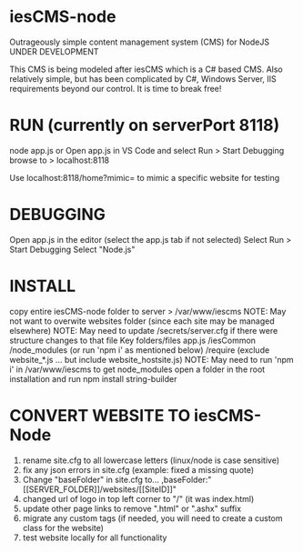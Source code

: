 # iesCMS-node
Outrageously simple content management system (CMS) for NodeJS
UNDER DEVELOPMENT

This CMS is being modeled after iesCMS which is a C# based CMS.  Also relatively simple, but has been complicated by C#, Windows Server, IIS requirements beyond our control.  It is time to break free!

# RUN  (currently on serverPort 8118)
node app.js
or
Open app.js in VS Code and select Run > Start Debugging
browse to > localhost:8118

Use localhost:8118/home?mimic=<siteid> to mimic a specific website for testing

# DEBUGGING
Open app.js in the editor (select the app.js tab if not selected)
Select Run > Start Debugging
Select "Node.js"

# INSTALL
copy entire iesCMS-node folder to server > /var/www/iescms
NOTE: May not want to overwite websites folder (since each site may be managed elsewhere)
NOTE: May need to update /secrets/server.cfg if there were structure changes to that file
Key folders/files
  app.js
  /iesCommon
  /node_modules  (or run 'npm i' as mentioned below)
  /require  (exclude website_*.js ... but include website_hostsite.js)
NOTE: May need to run 'npm i' in /var/www/iescms to get node_modules
open a folder in the root installation and run npm install string-builder 


# CONVERT WEBSITE TO iesCMS-Node
1) rename site.cfg to all lowercase letters (linux/node is case sensitive)
2) fix any json errors in site.cfg (example: fixed a missing quote)
3) Change "baseFolder" in site.cfg to...
   ,baseFolder:"[[SERVER_FOLDER]]/websites/[[SiteID]]"
4) changed url of logo in top left corner to "/" (it was index.html)
5) update other page links to remove ".html" or ".ashx" suffix
6) migrate any custom tags (if needed, you will need to create a custom class for the website)
7) test website locally for all functionality